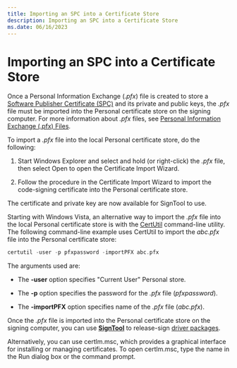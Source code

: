 ```yaml
---
title: Importing an SPC into a Certificate Store
description: Importing an SPC into a Certificate Store
ms.date: 06/16/2023
---
```


# Importing an SPC into a Certificate Store


Once a Personal Information Exchange (.*pfx*) file is created to store a [Software Publisher Certificate (SPC)](./deprecation-of-software-publisher-certificates-and-commercial-release-certificates.md) and its private and public keys, the *.pfx* file must be imported into the Personal certificate store on the signing computer. For more information about *.pfx* files, see [Personal Information Exchange (.pfx) Files](personal-information-exchange---pfx--files.md).

To import a *.pfx* file into the local Personal certificate store, do the following:

1.  Start Windows Explorer and select and hold (or right-click) the *.pfx* file, then select Open to open the Certificate Import Wizard.

2.  Follow the procedure in the Certificate Import Wizard to import the code-signing certificate into the Personal certificate store.

The certificate and private key are now available for SignTool to use.

Starting with Windows Vista, an alternative way to import the *.pfx* file into the local Personal certificate store is with the [CertUtil](/previous-versions/windows/it-pro/windows-server-2008-R2-and-2008/cc732443(v=ws.10)) command-line utility. The following command-line example uses CertUtil to import the *abc.pfx* file into the Personal certificate store:

```cpp
certutil -user -p pfxpassword -importPFX abc.pfx
```

The arguments used are:

-   The **-user** option specifies "Current User" Personal store.

-   The **-p** option specifies the password for the *.pfx* file (*pfxpassword*).

-   The **-importPFX** option specifies name of the *.pfx* file (*abc.pfx*).

Once the *.pfx* file is imported into the Personal certificate store on the signing computer, you can use [**SignTool**](../devtest/signtool.md) to release-sign [driver packages](driver-packages.md).

Alternatively, you can use certlm.msc, which provides a graphical interface for installing or managing certificates. To open certlm.msc, type the name in the Run dialog box or the command prompt.
